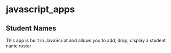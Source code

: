 # javascript_apps
<h2>Student Names</h2>
<p>This app is built in JavaScript and allows you to add, drop, display a student name roster</p>
